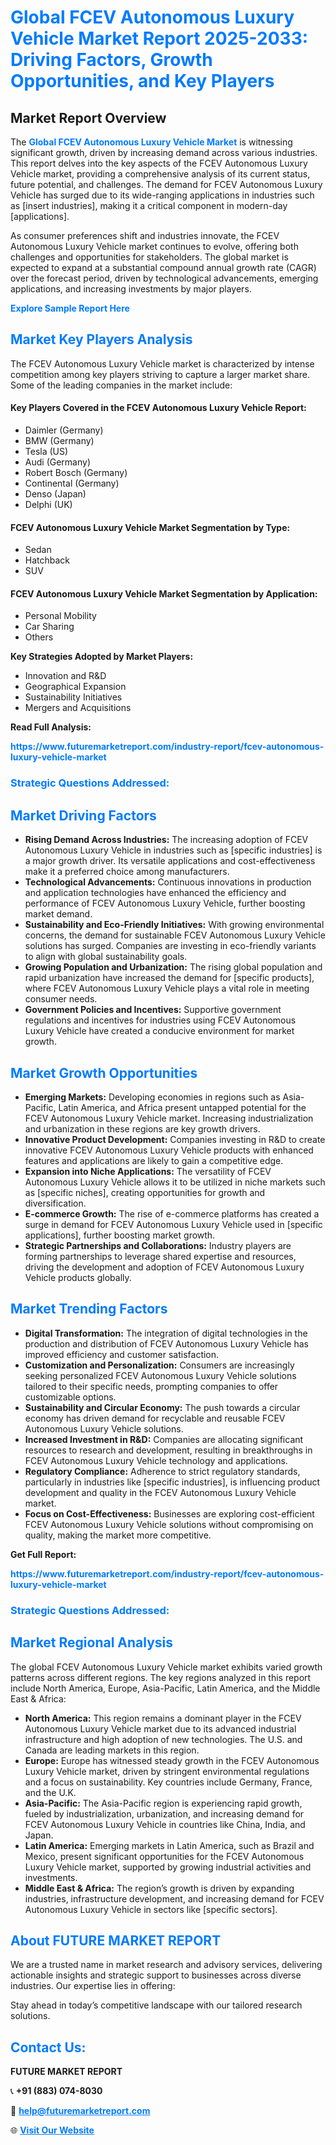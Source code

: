 <h1 style="color: #007BFF;">Global FCEV Autonomous Luxury Vehicle Market Report 2025-2033: Driving Factors, Growth Opportunities, and Key Players</h1>

<section id="overview">
<h2>Market Report Overview</h2>
<p>The <a href="https://www.futuremarketreport.com/industry-report/fcev-autonomous-luxury-vehicle-market" style="color: #007BFF; text-decoration: none;"><strong>Global FCEV Autonomous Luxury Vehicle Market</strong></a> is witnessing significant growth, driven by increasing demand across various industries. This report delves into the key aspects of the FCEV Autonomous Luxury Vehicle market, providing a comprehensive analysis of its current status, future potential, and challenges. The demand for FCEV Autonomous Luxury Vehicle has surged due to its wide-ranging applications in industries such as [insert industries], making it a critical component in modern-day [applications].</p>
<p>As consumer preferences shift and industries innovate, the FCEV Autonomous Luxury Vehicle market continues to evolve, offering both challenges and opportunities for stakeholders. The global market is expected to expand at a substantial compound annual growth rate (CAGR) over the forecast period, driven by technological advancements, emerging applications, and increasing investments by major players.</p>
</section>

<section id="overview">
<p><a href="https://www.futuremarketreport.com/request-sample/reportId=105710" style="color: #007BFF; text-decoration: none;"><strong>Explore Sample Report Here</strong></a></p>
</section>

<section id="key-players">
<h2 style="color: #007BFF;">Market Key Players Analysis</h2>
<p>The FCEV Autonomous Luxury Vehicle market is characterized by intense competition among key players striving to capture a larger market share. Some of the leading companies in the market include:</p>
<h4>Key Players Covered in the FCEV Autonomous Luxury Vehicle Report:</h4>
<ul><li>Daimler (Germany)</li><li>BMW (Germany)</li><li>Tesla (US)</li><li>Audi (Germany)</li><li>Robert Bosch (Germany)</li><li>Continental (Germany)</li><li>Denso (Japan)</li><li>Delphi (UK)</li></ul>
<h4>FCEV Autonomous Luxury Vehicle Market Segmentation by Type:</h4>
<ul><li>Sedan</li><li>Hatchback</li><li>SUV</li></ul>

<h4>FCEV Autonomous Luxury Vehicle Market Segmentation by Application:</h4>
<ul><li>Personal Mobility</li><li>Car Sharing</li><li>Others</li></ul>
<p><strong>Key Strategies Adopted by Market Players:</strong></p>
<ul>
<li>Innovation and R&D</li>
<li>Geographical Expansion</li>
<li>Sustainability Initiatives</li>
<li>Mergers and Acquisitions</li>
</ul>
</section>

<section>
<p><strong>Read Full Analysis: </strong></p><a href="https://www.futuremarketreport.com/industry-report/fcev-autonomous-luxury-vehicle-market" style="color: #007BFF; text-decoration: none;"><strong>https://www.futuremarketreport.com/industry-report/fcev-autonomous-luxury-vehicle-market</strong></a>
<h3 style="color: #007BFF;">Strategic Questions Addressed:</h3>
</section>

<section id="driving-factors">
<h2 style="color: #007BFF;">Market Driving Factors</h2>
<ul>
<li><strong>Rising Demand Across Industries:</strong> The increasing adoption of FCEV Autonomous Luxury Vehicle in industries such as [specific industries] is a major growth driver. Its versatile applications and cost-effectiveness make it a preferred choice among manufacturers.</li>
<li><strong>Technological Advancements:</strong> Continuous innovations in production and application technologies have enhanced the efficiency and performance of FCEV Autonomous Luxury Vehicle, further boosting market demand.</li>
<li><strong>Sustainability and Eco-Friendly Initiatives:</strong> With growing environmental concerns, the demand for sustainable FCEV Autonomous Luxury Vehicle solutions has surged. Companies are investing in eco-friendly variants to align with global sustainability goals.</li>
<li><strong>Growing Population and Urbanization:</strong> The rising global population and rapid urbanization have increased the demand for [specific products], where FCEV Autonomous Luxury Vehicle plays a vital role in meeting consumer needs.</li>
<li><strong>Government Policies and Incentives:</strong> Supportive government regulations and incentives for industries using FCEV Autonomous Luxury Vehicle have created a conducive environment for market growth.</li>
</ul>
</section>

<section id="growth-opportunities">
<h2 style="color: #007BFF;">Market Growth Opportunities</h2>
<ul>
<li><strong>Emerging Markets:</strong> Developing economies in regions such as Asia-Pacific, Latin America, and Africa present untapped potential for the FCEV Autonomous Luxury Vehicle market. Increasing industrialization and urbanization in these regions are key growth drivers.</li>
<li><strong>Innovative Product Development:</strong> Companies investing in R&D to create innovative FCEV Autonomous Luxury Vehicle products with enhanced features and applications are likely to gain a competitive edge.</li>
<li><strong>Expansion into Niche Applications:</strong> The versatility of FCEV Autonomous Luxury Vehicle allows it to be utilized in niche markets such as [specific niches], creating opportunities for growth and diversification.</li>
<li><strong>E-commerce Growth:</strong> The rise of e-commerce platforms has created a surge in demand for FCEV Autonomous Luxury Vehicle used in [specific applications], further boosting market growth.</li>
<li><strong>Strategic Partnerships and Collaborations:</strong> Industry players are forming partnerships to leverage shared expertise and resources, driving the development and adoption of FCEV Autonomous Luxury Vehicle products globally.</li>
</ul>
</section>

<section id="trending-factors">
<h2 style="color: #007BFF;">Market Trending Factors</h2>
<ul>
<li><strong>Digital Transformation:</strong> The integration of digital technologies in the production and distribution of FCEV Autonomous Luxury Vehicle has improved efficiency and customer satisfaction.</li>
<li><strong>Customization and Personalization:</strong> Consumers are increasingly seeking personalized FCEV Autonomous Luxury Vehicle solutions tailored to their specific needs, prompting companies to offer customizable options.</li>
<li><strong>Sustainability and Circular Economy:</strong> The push towards a circular economy has driven demand for recyclable and reusable FCEV Autonomous Luxury Vehicle solutions.</li>
<li><strong>Increased Investment in R&D:</strong> Companies are allocating significant resources to research and development, resulting in breakthroughs in FCEV Autonomous Luxury Vehicle technology and applications.</li>
<li><strong>Regulatory Compliance:</strong> Adherence to strict regulatory standards, particularly in industries like [specific industries], is influencing product development and quality in the FCEV Autonomous Luxury Vehicle market.</li>
<li><strong>Focus on Cost-Effectiveness:</strong> Businesses are exploring cost-efficient FCEV Autonomous Luxury Vehicle solutions without compromising on quality, making the market more competitive.</li>
</ul>
</section>

<section>
<p><strong>Get Full Report: </strong></p><a href="https://www.futuremarketreport.com/industry-report/fcev-autonomous-luxury-vehicle-market" style="color: #007BFF; text-decoration: none;"><strong>https://www.futuremarketreport.com/industry-report/fcev-autonomous-luxury-vehicle-market</strong></a>
<h3 style="color: #007BFF;">Strategic Questions Addressed:</h3>
</section>


<section id="regional-analysis">
<h2 style="color: #007BFF;">Market Regional Analysis</h2>
<p>The global FCEV Autonomous Luxury Vehicle market exhibits varied growth patterns across different regions. The key regions analyzed in this report include North America, Europe, Asia-Pacific, Latin America, and the Middle East & Africa:</p>
<ul>
<li><strong>North America:</strong> This region remains a dominant player in the FCEV Autonomous Luxury Vehicle market due to its advanced industrial infrastructure and high adoption of new technologies. The U.S. and Canada are leading markets in this region.</li>
<li><strong>Europe:</strong> Europe has witnessed steady growth in the FCEV Autonomous Luxury Vehicle market, driven by stringent environmental regulations and a focus on sustainability. Key countries include Germany, France, and the U.K.</li>
<li><strong>Asia-Pacific:</strong> The Asia-Pacific region is experiencing rapid growth, fueled by industrialization, urbanization, and increasing demand for FCEV Autonomous Luxury Vehicle in countries like China, India, and Japan.</li>
<li><strong>Latin America:</strong> Emerging markets in Latin America, such as Brazil and Mexico, present significant opportunities for the FCEV Autonomous Luxury Vehicle market, supported by growing industrial activities and investments.</li>
<li><strong>Middle East & Africa:</strong> The region’s growth is driven by expanding industries, infrastructure development, and increasing demand for FCEV Autonomous Luxury Vehicle in sectors like [specific sectors].</li>
</ul>
</section>

<footer>
<h2 style="color: #007BFF;">About FUTURE MARKET REPORT</h2>
<p>We are a trusted name in market research and advisory services, delivering actionable insights and strategic support to businesses across diverse industries. Our expertise lies in offering:</p>

<p>Stay ahead in today’s competitive landscape with our tailored research solutions.</p>

<h2 style="color: #007BFF;">Contact Us:</h2>
<p><strong>FUTURE MARKET REPORT</strong></p>
<p>📞 <strong>+91 (883) 074-8030</strong></p>
<p>📧 <strong><a href="mailto:help@futuremarketreport.com" style="color: #007BFF;">help@futuremarketreport.com</a></strong></p>
<p>🌐 <strong><a href="https://www.futuremarketreport.com/" style="color: #007BFF;">Visit Our Website</a></strong></p>
</footer>